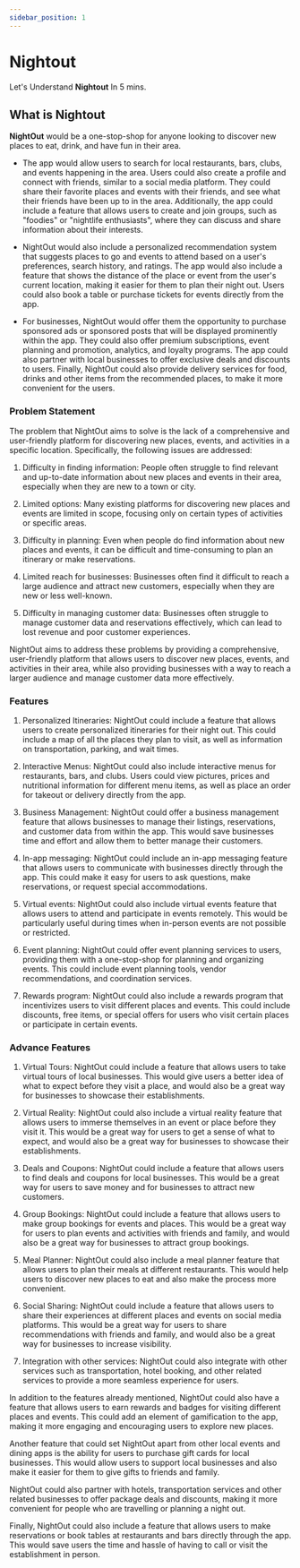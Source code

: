 ```yaml
---
sidebar_position: 1
---
```


# Nightout

Let's Understand **Nightout** In 5 mins.

## What is Nightout

**NightOut** would be a one-stop-shop for anyone looking to discover new places to eat, drink, and have fun in their area.

- The app would allow users to search for local restaurants, bars, clubs, and events happening in the area. Users could also create a profile and connect with friends, similar to a social media platform. They could share their favorite places and events with their friends, and see what their friends have been up to in the area. Additionally, the app could include a feature that allows users to create and join groups, such as "foodies" or "nightlife enthusiasts", where they can discuss and share information about their interests.

- NightOut would also include a personalized recommendation system that suggests places to go and events to attend based on a user's preferences, search history, and ratings. The app would also include a feature that shows the distance of the place or event from the user's current location, making it easier for them to plan their night out. Users could also book a table or purchase tickets for events directly from the app.

- For businesses, NightOut would offer them the opportunity to purchase sponsored ads or sponsored posts that will be displayed prominently within the app. They could also offer premium subscriptions, event planning and promotion, analytics, and loyalty programs. The app could also partner with local businesses to offer exclusive deals and discounts to users. Finally, NightOut could also provide delivery services for food, drinks and other items from the recommended places, to make it more convenient for the users.

### Problem Statement

The problem that NightOut aims to solve is the lack of a comprehensive and user-friendly platform for discovering new places, events, and activities in a specific location. Specifically, the following issues are addressed:

1. Difficulty in finding information: People often struggle to find relevant and up-to-date information about new places and events in their area, especially when they are new to a town or city.

2. Limited options: Many existing platforms for discovering new places and events are limited in scope, focusing only on certain types of activities or specific areas.

3. Difficulty in planning: Even when people do find information about new places and events, it can be difficult and time-consuming to plan an itinerary or make reservations.

4. Limited reach for businesses: Businesses often find it difficult to reach a large audience and attract new customers, especially when they are new or less well-known.

5. Difficulty in managing customer data: Businesses often struggle to manage customer data and reservations effectively, which can lead to lost revenue and poor customer experiences.

NightOut aims to address these problems by providing a comprehensive, user-friendly platform that allows users to discover new places, events, and activities in their area, while also providing businesses with a way to reach a larger audience and manage customer data more effectively.



### Features
1. Personalized Itineraries: NightOut could include a feature that allows users to create personalized itineraries for their night out. This could include a map of all the places they plan to visit, as well as information on transportation, parking, and wait times.

2. Interactive Menus: NightOut could also include interactive menus for restaurants, bars, and clubs. Users could view pictures, prices and nutritional information for different menu items, as well as place an order for takeout or delivery directly from the app.

3. Business Management: NightOut could offer a business management feature that allows businesses to manage their listings, reservations, and customer data from within the app. This would save businesses time and effort and allow them to better manage their customers.

5. In-app messaging: NightOut could include an in-app messaging feature that allows users to communicate with businesses directly through the app. This could make it easy for users to ask questions, make reservations, or request special accommodations.

6. Virtual events: NightOut could also include virtual events feature that allows users to attend and participate in events remotely. This would be particularly useful during times when in-person events are not possible or restricted.

7. Event planning: NightOut could offer event planning services to users, providing them with a one-stop-shop for planning and organizing events. This could include event planning tools, vendor recommendations, and coordination services.

8. Rewards program: NightOut could also include a rewards program that incentivizes users to visit different places and events. This could include discounts, free items, or special offers for users who visit certain places or participate in certain events.



### Advance Features

1. Virtual Tours: NightOut could include a feature that allows users to take virtual tours of local businesses. This would give users a better idea of what to expect before they visit a place, and would also be a great way for businesses to showcase their establishments.

2. Virtual Reality: NightOut could also include a virtual reality feature that allows users to immerse themselves in an event or place before they visit it. This would be a great way for users to get a sense of what to expect, and would also be a great way for businesses to showcase their establishments.

3. Deals and Coupons: NightOut could include a feature that allows users to find deals and coupons for local businesses. This would be a great way for users to save money and for businesses to attract new customers.

4. Group Bookings: NightOut could include a feature that allows users to make group bookings for events and places. This would be a great way for users to plan events and activities with friends and family, and would also be a great way for businesses to attract group bookings.

5. Meal Planner: NightOut could also include a meal planner feature that allows users to plan their meals at different restaurants. This would help users to discover new places to eat and also make the process more convenient.

6. Social Sharing: NightOut could include a feature that allows users to share their experiences at different places and events on social media platforms. This would be a great way for users to share recommendations with friends and family, and would also be a great way for businesses to increase visibility.

7. Integration with other services: NightOut could also integrate with other services such as transportation, hotel booking, and other related services to provide a more seamless experience for users.



In addition to the features already mentioned, NightOut could also have a feature that allows users to earn rewards and badges for visiting different places and events. This could add an element of gamification to the app, making it more engaging and encouraging users to explore new places.

Another feature that could set NightOut apart from other local events and dining apps is the ability for users to purchase gift cards for local businesses. This would allow users to support local businesses and also make it easier for them to give gifts to friends and family.

NightOut could also partner with hotels, transportation services and other related businesses to offer package deals and discounts, making it more convenient for people who are travelling or planning a night out.

Finally, NightOut could also include a feature that allows users to make reservations or book tables at restaurants and bars directly through the app. This would save users the time and hassle of having to call or visit the establishment in person.
